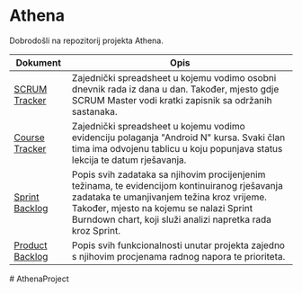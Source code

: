 # Athena
Dobrodošli na repozitorij projekta Athena.

| Dokument  | Opis |
| ------------- | ------------- |
| [SCRUM Tracker](https://docs.google.com/spreadsheets/d/1kKGL2r_IkjVRoawtWq6JkXP4PkybUpRUyI5tpZruWyE/edit?usp=sharing)  | Zajednički spreadsheet u kojemu vodimo osobni dnevnik rada iz dana u dan. Također, mjesto gdje SCRUM Master vodi kratki zapisnik sa održanih sastanaka.  |
| [Course Tracker](https://docs.google.com/spreadsheets/d/1tgSexeUIEjgFRw1yyOhMUD-pfCRd86DMcv-j74xoQuA/edit?usp=sharing)  | Zajednički spreadsheet u kojemu vodimo evidenciju polaganja "Android N" kursa. Svaki član tima ima odvojenu tablicu u koju popunjava status lekcija te datum rješavanja.  |
| [Sprint Backlog](https://docs.google.com/spreadsheets/d/142STxV3FCi-8BYrqd5ERR2Qj31eZ4zZo9bf7sjQCUiY/edit?usp=sharing)  | Popis svih zadataka sa njihovim procijenjenim težinama, te evidencijom kontinuiranog rješavanja zadataka te umanjivanjem težina kroz vrijeme. Također, mjesto na kojemu se nalazi Sprint Burndown chart, koji služi analizi napretka rada kroz Sprint.  |
| [Product Backlog](https://docs.google.com/spreadsheets/d/1lvRYejz-UyaAnBXtw8PclEHtL9Py712vHDk5Fs8OBr4/edit?usp=sharing)  | Popis svih funkcionalnosti unutar projekta zajedno s njihovim procjenama radnog napora te prioriteta.  |
#   A t h e n a P r o j e c t  
 